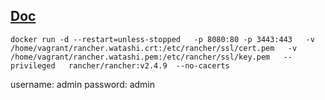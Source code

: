 ## [Doc](https://ranchermanager.docs.rancher.com/getting-started/installation-and-upgrade/other-installation-methods/rancher-on-a-single-node-with-docker#:~:text=After%20creating%20your%20certificate%2C%20run,mount%20them%20in%20your%20container.&text=The%20path%20to%20the%20directory%20containing%20your%20certificate%20files.&text=The%20path%20to%20your%20full%20certificate%20chain.)

```
docker run -d --restart=unless-stopped   -p 8080:80 -p 3443:443   -v /home/vagrant/rancher.watashi.crt:/etc/rancher/ssl/cert.pem   -v /home/vagrant/rancher.watashi.pem:/etc/rancher/ssl/key.pem   --privileged   rancher/rancher:v2.4.9  --no-cacerts
```


username: admin
password: admin

